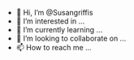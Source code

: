- 👋 Hi, I’m @Susangriffis
- 👀 I’m interested in ...
- 🌱 I’m currently learning ...
- 💞️ I’m looking to collaborate on ...
- 📫 How to reach me ...

<!---
Susangriffis/Susangriffis is a ✨ special ✨ repository because its `README.md` (this file) appears on your GitHub profile.
You can click the Preview link to take a look at your changes.
--->
